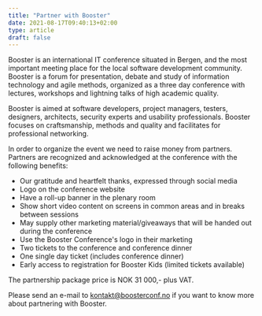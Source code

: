 ```yaml
---
title: "Partner with Booster"
date: 2021-08-17T09:40:13+02:00
type: article
draft: false
---
```


Booster is an international IT conference situated in Bergen, and the most important meeting place for the local software development community. Booster is a forum for presentation, debate and study of information technology and agile methods, organized as a three day conference with lectures, workshops and lightning talks of high academic quality.

Booster is aimed at software developers, project managers, testers, designers, architects, security experts and usability professionals. Booster focuses on craftsmanship, methods and quality and facilitates for professional networking.

In order to organize the event we need to raise money from partners. Partners are recognized and acknowledged at the conference with the following benefits:

* Our gratitude and heartfelt thanks, expressed through social media
* Logo on the conference website
* Have a roll-up banner in the plenary room
* Show short video content on screens in common areas and in breaks between sessions
* May supply other marketing material/giveaways that will be handed out during the conference
* Use the Booster Conference's logo in their marketing
* Two tickets to the conference and conference dinner
* One single day ticket (includes conference dinner)
* Early access to registration for Booster Kids (limited tickets available)

  
The partnership package price is NOK 31 000,- plus VAT.

Please send an e-mail to [kontakt@boosterconf.no](mailto:kontakt@boosterconf.no) if you want to know more about partnering with Booster.
